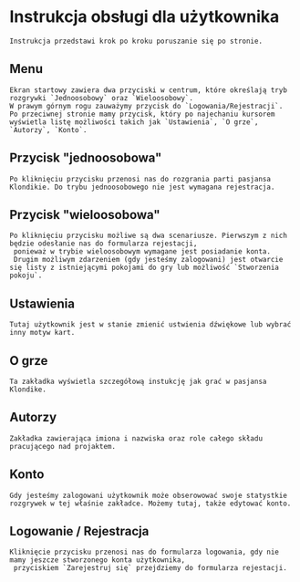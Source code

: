 # Instrukcja obsługi dla użytkownika

    Instrukcja przedstawi krok po kroku poruszanie się po stronie.
## Menu 
    Ekran startowy zawiera dwa przyciski w centrum, które określają tryb rozgrywki `Jednoosobowy` oraz `Wieloosobowy`.
    W prawym górnym rogu zauważymy przycisk do `Logowania/Rejestracji`.
    Po przeciwnej stronie mamy przycisk, który po najechaniu kursorem wyświetla listę możliwości takich jak `Ustawienia`, `O grze`, `Autorzy`, `Konto`.
## Przycisk "jednoosobowa"
    Po kliknięciu przycisku przenosi nas do rozgrania parti pasjansa Klondikie. Do trybu jednoosobowego nie jest wymagana rejestracja.
## Przycisk "wieloosobowa"
    Po kliknięciu przycisku możliwe są dwa scenariusze. Pierwszym z nich będzie odesłanie nas do formularza rejestacji,
     ponieważ w trybie wieloosobowym wymagane jest posiadanie konta. 
     Drugim możliwym zdarzeniem (gdy jesteśmy zalogowani) jest otwarcie się listy z istniejącymi pokojami do gry lub możliwość `Stworzenia pokoju`.
## Ustawienia 
    Tutaj użytkownik jest w stanie zmienić ustwienia dźwiękowe lub wybrać inny motyw kart.
## O grze
    Ta zakładka wyświetla szczegółową instukcję jak grać w pasjansa Klondike.
## Autorzy
    Zakładka zawierająca imiona i nazwiska oraz role całego składu pracującego nad projaktem.
## Konto
    Gdy jesteśmy zalogowani użytkownik może obserowować swoje statystkie rozgrywek w tej właśnie zakładce. Możemy tutaj, także edytować konto.
## Logowanie / Rejestracja
    Kliknięcie przycisku przenosi nas do formularza logowania, gdy nie mamy jeszcze stworzonego konta użytkownika,
     przyciskiem `Zarejestruj się` przejdziemy do formularza rejestacji.